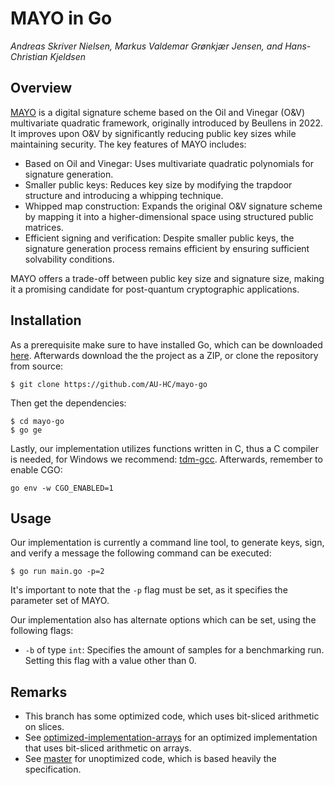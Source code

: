 # MAYO in Go
*Andreas Skriver Nielsen, Markus Valdemar Grønkjær Jensen, and Hans-Christian Kjeldsen*

## Overview
[MAYO](https://pqmayo.org/assets/specs/mayo-round2.pdf) is a digital signature scheme based on the Oil and Vinegar (O&V) multivariate 
quadratic framework, originally introduced by Beullens in 2022. It improves upon O&V by significantly reducing public key 
sizes while maintaining security. The key features of MAYO includes:
- Based on Oil and Vinegar: Uses multivariate quadratic polynomials for signature generation.
- Smaller public keys: Reduces key size by modifying the trapdoor structure and introducing a whipping technique.
- Whipped map construction: Expands the original O&V signature scheme by mapping it into a higher-dimensional space using structured public matrices.
- Efficient signing and verification: Despite smaller public keys, the signature generation process remains efficient by ensuring sufficient solvability conditions.

MAYO offers a trade-off between public key size and signature size, making it a promising candidate for post-quantum cryptographic applications.

## Installation
As a prerequisite make sure to have installed Go, which can be downloaded [here](https://go.dev/doc/install). Afterwards download the the project as a ZIP, or clone the repository from source:
```
$ git clone https://github.com/AU-HC/mayo-go
```
Then get the dependencies:
```
$ cd mayo-go
$ go ge
```
Lastly, our implementation utilizes functions written in C, thus a C compiler is needed, for Windows we recommend: 
[tdm-gcc](https://jmeubank.github.io/tdm-gcc/articles/2021-05/10.3.0-release). Afterwards, remember to enable CGO:
```
go env -w CGO_ENABLED=1
```

## Usage
Our implementation is currently a command line tool, to generate keys, sign, and verify a message the following command can be executed:
```
$ go run main.go -p=2
```
It's important to note that the `-p` flag must be set, as it specifies the parameter set of MAYO.

Our implementation also has alternate options which can be set, using the following flags:
- `-b` of type `int`: Specifies the amount of samples for a benchmarking run. Setting this flag with a value other than 0.

## Remarks
- This branch has some optimized code, which uses bit-sliced arithmetic on slices.
- See [optimized-implementation-arrays](https://github.com/AU-HC/mayo-go/tree/optimized-implementation-arrays) for an optimized implementation that uses bit-sliced arithmetic on arrays.
- See [master](https://github.com/AU-HC/mayo-go/tree/master) for unoptimized code, which is based heavily the specification.
